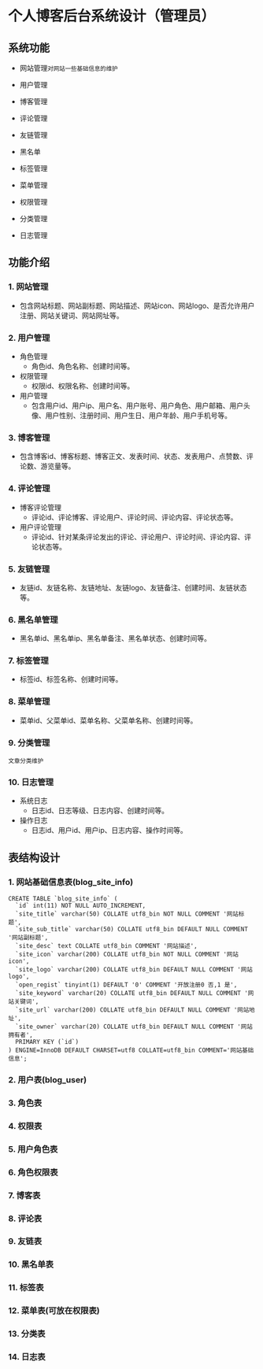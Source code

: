 # 个人博客后台系统设计（管理员）
## 系统功能
- 网站管理`对网站一些基础信息的维护`
 
- 用户管理
- 博客管理
- 评论管理
- 友链管理
- 黑名单
- 标签管理
- 菜单管理
- 权限管理
- 分类管理
- 日志管理

## 功能介绍

### 1. 网站管理
- 包含网站标题、网站副标题、网站描述、网站icon、网站logo、是否允许用户注册、网站关键词、网站网址等。

### 2. 用户管理
- 角色管理
    - 角色id、角色名称、创建时间等。
- 权限管理
    - 权限id、权限名称、创建时间等。
- 用户管理
    - 包含用户id、用户ip、用户名、用户账号、用户角色、用户邮箱、用户头像、用户性别、注册时间、用户生日、用户年龄、用户手机号等。
    
### 3. 博客管理
- 包含博客id、博客标题、博客正文、发表时间、状态、发表用户、点赞数、评论数、游览量等。

### 4. 评论管理
- 博客评论管理
    - 评论id、评论博客、评论用户、评论时间、评论内容、评论状态等。
- 用户评论管理
    - 评论id、针对某条评论发出的评论、评论用户、评论时间、评论内容、评论状态等。
    
### 5. 友链管理
- 友链id、友链名称、友链地址、友链logo、友链备注、创建时间、友链状态等。

### 6. 黑名单管理
- 黑名单id、黑名单ip、黑名单备注、黑名单状态、创建时间等。

### 7. 标签管理
- 标签id、标签名称、创建时间等。

### 8. 菜单管理
- 菜单id、父菜单id、菜单名称、父菜单名称、创建时间等。

### 9. 分类管理
    文章分类维护
    
### 10. 日志管理
- 系统日志
    - 日志id、日志等级、日志内容、创建时间等。
- 操作日志
    - 日志id、用户id、用户ip、日志内容、操作时间等。
    

## 表结构设计
### 1. 网站基础信息表(blog_site_info)
```
CREATE TABLE `blog_site_info` (
  `id` int(11) NOT NULL AUTO_INCREMENT,
  `site_title` varchar(50) COLLATE utf8_bin NOT NULL COMMENT '网站标题',
  `site_sub_title` varchar(50) COLLATE utf8_bin DEFAULT NULL COMMENT '网站副标题',
  `site_desc` text COLLATE utf8_bin COMMENT '网站描述',
  `site_icon` varchar(200) COLLATE utf8_bin NOT NULL COMMENT '网站icon',
  `site_logo` varchar(200) COLLATE utf8_bin DEFAULT NULL COMMENT '网站logo',
  `open_regist` tinyint(1) DEFAULT '0' COMMENT '开放注册0 否,1 是',
  `site_keyword` varchar(20) COLLATE utf8_bin DEFAULT NULL COMMENT '网站关键词',
  `site_url` varchar(200) COLLATE utf8_bin DEFAULT NULL COMMENT '网站地址',
  `site_owner` varchar(20) COLLATE utf8_bin DEFAULT NULL COMMENT '网站拥有者',
  PRIMARY KEY (`id`)
) ENGINE=InnoDB DEFAULT CHARSET=utf8 COLLATE=utf8_bin COMMENT='网站基础信息';
```
### 2. 用户表(blog_user)
### 3. 角色表
### 4. 权限表
### 5. 用户角色表
### 6. 角色权限表
### 7. 博客表
### 8. 评论表
### 9. 友链表
### 10. 黑名单表
### 11. 标签表
### 12. 菜单表(可放在权限表)
### 13. 分类表
### 14. 日志表
